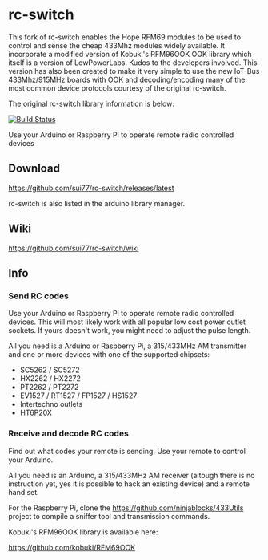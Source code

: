 # rc-switch

This fork of rc-switch enables the Hope RFM69 modules to be used to control and sense the cheap 433Mhz modules widely available.
It incorporate a modified version of Kobuki's RFM96OOK OOK library which itself is a version of LowPowerLabs. Kudos to the developers involved.
This version has also been created to make it very simple to use the new IoT-Bus 433Mhz/915MHz boards with OOK and decoding/encoding many of the most common device protocols courtesy of the original rc-switch.

The original rc-switch library information is below:

[![Build Status](https://travis-ci.org/sui77/rc-switch.svg?branch=master)](https://travis-ci.org/sui77/rc-switch)

Use your Arduino or Raspberry Pi to operate remote radio controlled devices

## Download
https://github.com/sui77/rc-switch/releases/latest

rc-switch is also listed in the arduino library manager.

## Wiki
https://github.com/sui77/rc-switch/wiki

## Info
### Send RC codes

Use your Arduino or Raspberry Pi to operate remote radio controlled devices.
This will most likely work with all popular low cost power outlet sockets. If
yours doesn't work, you might need to adjust the pulse length.

All you need is a Arduino or Raspberry Pi, a 315/433MHz AM transmitter and one
or more devices with one of the supported chipsets:

 - SC5262 / SC5272
 - HX2262 / HX2272
 - PT2262 / PT2272
 - EV1527 / RT1527 / FP1527 / HS1527 
 - Intertechno outlets
 - HT6P20X

### Receive and decode RC codes

Find out what codes your remote is sending. Use your remote to control your
Arduino.

All you need is an Arduino, a 315/433MHz AM receiver (altough there is no
instruction yet, yes it is possible to hack an existing device) and a remote
hand set.

For the Raspberry Pi, clone the https://github.com/ninjablocks/433Utils project to
compile a sniffer tool and transmission commands.

Kobuki's RFM96OOK library is available here:

https://github.com/kobuki/RFM69OOK
